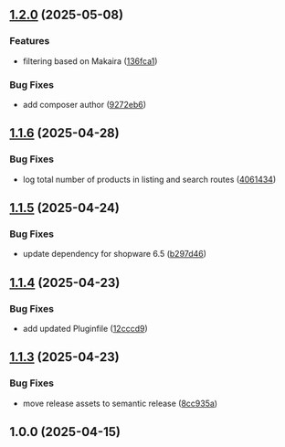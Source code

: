 ## [1.2.0](https://github.com/MakairaIO/shopware-connect-frontend/compare/1.1.6...1.2.0) (2025-05-08)

### Features

* filtering based on Makaira ([136fca1](https://github.com/MakairaIO/shopware-connect-frontend/commit/136fca150bb12e18eeee2094757b939cc589cd76))

### Bug Fixes

* add composer author ([9272eb6](https://github.com/MakairaIO/shopware-connect-frontend/commit/9272eb6bc78defab2afe5a2b552f410ffab00844))

## [1.1.6](https://github.com/MakairaIO/shopware-connect-frontend/compare/1.1.5...1.1.6) (2025-04-28)

### Bug Fixes

* log total number of products in listing and search routes ([4061434](https://github.com/MakairaIO/shopware-connect-frontend/commit/40614343679c72851b1be484d8f7562e5c11c7d9))

## [1.1.5](https://github.com/MakairaIO/shopware-connect-frontend/compare/1.1.4...1.1.5) (2025-04-24)

### Bug Fixes

* update dependency for shopware 6.5 ([b297d46](https://github.com/MakairaIO/shopware-connect-frontend/commit/b297d46cd20f074a4aa799a0fcb060cc7a773d42))

## [1.1.4](https://github.com/MakairaIO/shopware-connect-frontend/compare/1.1.3...1.1.4) (2025-04-23)

### Bug Fixes

* add updated Pluginfile ([12cccd9](https://github.com/MakairaIO/shopware-connect-frontend/commit/12cccd98f17de45264d7df960feb200079ffe387))

## [1.1.3](https://github.com/MakairaIO/shopware-connect-frontend/compare/1.1.2...1.1.3) (2025-04-23)

### Bug Fixes

- move release assets to semantic release ([8cc935a](https://github.com/MakairaIO/shopware-connect-frontend/commit/8cc935a909fb43459090a3d43af470fa1a63584d))

## 1.0.0 (2025-04-15)

